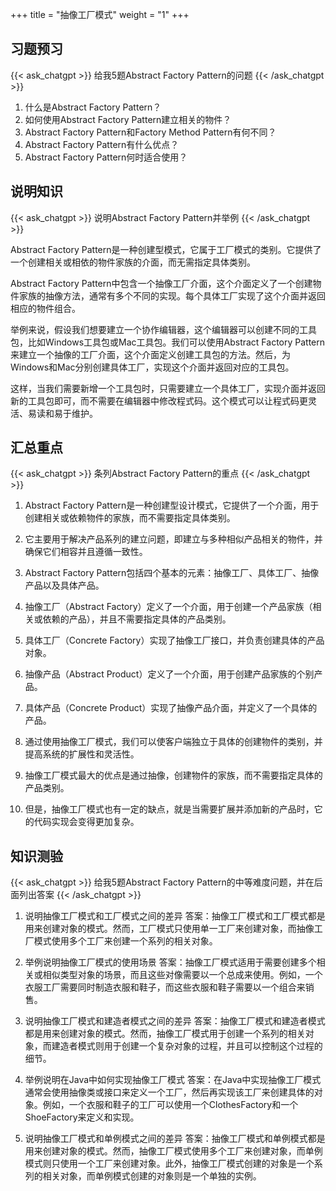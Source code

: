 +++
title = "抽像工厂模式"
weight = "1"
+++
## 习题预习
{{< ask_chatgpt >}}
给我5题Abstract Factory Pattern的问题
{{< /ask_chatgpt >}}



1. 什么是Abstract Factory Pattern？
2. 如何使用Abstract Factory Pattern建立相关的物件？
3. Abstract Factory Pattern和Factory Method Pattern有何不同？
4. Abstract Factory Pattern有什么优点？
5. Abstract Factory Pattern何时适合使用？   

## 说明知识
{{< ask_chatgpt >}}
说明Abstract Factory Pattern并举例
{{< /ask_chatgpt >}}



Abstract Factory Pattern是一种创建型模式，它属于工厂模式的类别。它提供了一个创建相关或相依的物件家族的介面，而无需指定具体类别。

Abstract Factory Pattern中包含一个抽像工厂介面，这个介面定义了一个创建物件家族的抽像方法，通常有多个不同的实现。每个具体工厂实现了这个介面并返回相应的物件组合。

举例来说，假设我们想要建立一个协作编辑器，这个编辑器可以创建不同的工具包，比如Windows工具包或Mac工具包。我们可以使用Abstract Factory Pattern来建立一个抽像的工厂介面，这个介面定义创建工具包的方法。然后，为Windows和Mac分别创建具体工厂，实现这个介面并返回对应的工具包。

这样，当我们需要新增一个工具包时，只需要建立一个具体工厂，实现介面并返回新的工具包即可，而不需要在编辑器中修改程式码。这个模式可以让程式码更灵活、易读和易于维护。   

## 汇总重点
{{< ask_chatgpt >}}
条列Abstract Factory Pattern的重点
{{< /ask_chatgpt >}}



1. Abstract Factory Pattern是一种创建型设计模式，它提供了一个介面，用于创建相关或依赖物件的家族，而不需要指定具体类别。

2. 它主要用于解决产品系列的建立问题，即建立与多种相似产品相关的物件，并确保它们相容并且遵循一致性。

3. Abstract Factory Pattern包括四个基本的元素：抽像工厂、具体工厂、抽像产品以及具体产品。

4. 抽像工厂（Abstract Factory）定义了一个介面，用于创建一个产品家族（相关或依赖的产品），并且不需要指定具体的产品类别。

5. 具体工厂（Concrete Factory）实现了抽像工厂接口，并负责创建具体的产品对象。

6. 抽像产品（Abstract Product）定义了一个介面，用于创建产品家族的个别产品。

7. 具体产品（Concrete Product）实现了抽像产品介面，并定义了一个具体的产品。

8. 通过使用抽像工厂模式，我们可以使客户端独立于具体的创建物件的类别，并提高系统的扩展性和灵活性。

9. 抽像工厂模式最大的优点是通过抽像，创建物件的家族，而不需要指定具体的产品类别。

10. 但是，抽像工厂模式也有一定的缺点，就是当需要扩展并添加新的产品时，它的代码实现会变得更加复杂。   

## 知识测验
{{< ask_chatgpt >}}
给我5题Abstract Factory Pattern的中等难度问题，并在后面列出答案
{{< /ask_chatgpt >}}



1. 说明抽像工厂模式和工厂模式之间的差异
答案：抽像工厂模式和工厂模式都是用来创建对象的模式。然而，工厂模式只使用单一工厂来创建对象，而抽像工厂模式使用多个工厂来创建一个系列的相关对象。

2. 举例说明抽像工厂模式的使用场景
答案：抽像工厂模式适用于需要创建多个相关或相似类型对象的场景，而且这些对像需要以一个总成来使用。例如，一个衣服工厂需要同时制造衣服和鞋子，而这些衣服和鞋子需要以一个组合来销售。

3. 说明抽像工厂模式和建造者模式之间的差异
答案：抽像工厂模式和建造者模式都是用来创建对象的模式。然而，抽像工厂模式用于创建一个系列的相关对象，而建造者模式则用于创建一个复杂对象的过程，并且可以控制这个过程的细节。

4. 举例说明在Java中如何实现抽像工厂模式
答案：在Java中实现抽像工厂模式通常会使用抽像类或接口来定义一个工厂，然后再实现该工厂来创建具体的对象。例如，一个衣服和鞋子的工厂可以使用一个ClothesFactory和一个ShoeFactory来定义和实现。

5. 说明抽像工厂模式和单例模式之间的差异
答案：抽像工厂模式和单例模式都是用来创建对象的模式。然而，抽像工厂模式使用多个工厂来创建对象，而单例模式则只使用一个工厂来创建对象。此外，抽像工厂模式创建的对象是一个系列的相关对象，而单例模式创建的对象则是一个单独的实例。   

